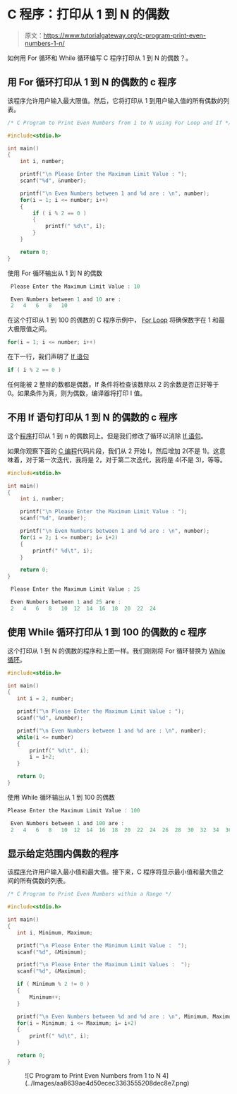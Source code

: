 # C 程序：打印从 1 到 N 的偶数

> 原文：<https://www.tutorialgateway.org/c-program-print-even-numbers-1-n/>

如何用 For 循环和 While 循环编写 C 程序打印从 1 到 N 的偶数？。

## 用 For 循环打印从 1 到 N 的偶数的 c 程序

该程序允许用户输入最大限值。然后，它将打印从 1 到用户输入值的所有偶数的列表。

```c
/* C Program to Print Even Numbers from 1 to N using For Loop and If */

#include<stdio.h>

int main()
{
  	int i, number;

  	printf("\n Please Enter the Maximum Limit Value : ");
  	scanf("%d", &number);

  	printf("\n Even Numbers between 1 and %d are : \n", number);
  	for(i = 1; i <= number; i++)
  	{
    	if ( i % 2 == 0 ) 
    	{
  			printf(" %d\t", i);
    	}
  	}

  	return 0;
}
```

使用 For 循环输出从 1 到 N 的偶数

```c
 Please Enter the Maximum Limit Value : 10

 Even Numbers between 1 and 10 are : 
 2	 4	 6	 8	 10 
```

在这个打印从 1 到 100 的偶数的 C 程序示例中， [For Loop](https://www.tutorialgateway.org/for-loop-in-c-programming/) 将确保数字在 1 和最大极限值之间。

```c
for(i = 1; i <= number; i++)

```

在下一行，我们声明了 [If 语句](https://www.tutorialgateway.org/if-statement-in-c/ "If Statement in C")

```c
if ( i % 2 == 0 )
```

任何能被 2 整除的数都是偶数。If 条件将检查该数除以 2 的余数是否正好等于 0。如果条件为真，则为偶数，编译器将打印 I 值。

## 不用 If 语句打印从 1 到 N 的偶数的 c 程序

这个[程序](https://www.tutorialgateway.org/c-programming-examples/)打印从 1 到 n 的偶数同上。但是我们修改了循环以消除 [If 语句](https://www.tutorialgateway.org/if-statement-in-c/)。

如果你观察下面的 [C 编程](https://www.tutorialgateway.org/c-programming/)代码片段，我们从 2 开始 I，然后增加 2(不是 1)。这意味着，对于第一次迭代，我将是 2，对于第二次迭代，我将是 4(不是 3)，等等。

```c
#include<stdio.h>

int main()
{
  	int i, number;

  	printf("\n Please Enter the Maximum Limit Value : ");
  	scanf("%d", &number);

  	printf("\n Even Numbers between 1 and %d are : \n", number);
  	for(i = 2; i <= number; i= i+2)
  	{
		printf(" %d\t", i);
  	}

  	return 0;
}
```

```c
 Please Enter the Maximum Limit Value : 25

 Even Numbers between 1 and 25 are : 
 2	 4	 6	 8	 10	 12	 14	 16	 18	 20	 22	 24 
```

## 使用 While 循环打印从 1 到 100 的偶数的 c 程序

这个打印从 1 到 N 的偶数的程序和上面一样。我们刚刚将 For 循环替换为 [While 循环](https://www.tutorialgateway.org/while-loop-in-c/)。

 ```c
#include<stdio.h>

int main()
{
  	int i = 2, number;

  	printf("\n Please Enter the Maximum Limit Value : ");
  	scanf("%d", &number);

  	printf("\n Even Numbers between 1 and %d are : \n", number);
  	while(i <= number)
  	{
		printf(" %d\t", i);
		i = i+2;
  	}

  	return 0;
}
```

使用 While 循环输出从 1 到 100 的偶数

```c
Please Enter the Maximum Limit Value : 100

 Even Numbers between 1 and 100 are : 
 2	 4	 6	 8	 10	 12	 14	 16	 18	 20	 22	 24	 26	 28	 30	 32	 34	 36	 38	 40	 42	 44	 46	 48	 50	 52	 54	 56	 58	 60	 62	 64	 66	 68	 70	 72	 74	 76	 78	 80	 82	 84	 86	 88	 90	 92	 94	 96	 98 
```

## 显示给定范围内偶数的程序

该[程序](https://www.tutorialgateway.org/c-programming-examples/)允许用户输入最小值和最大值。接下来，C 程序将显示最小值和最大值之间的所有偶数的列表。

 ```c
/* C Program to Print Even Numbers within a Range */

#include<stdio.h>

int main()
{
  	int i, Minimum, Maximum;

  	printf("\n Please Enter the Minimum Limit Value :  ");
  	scanf("%d", &Minimum);

  	printf("\n Please Enter the Maximum Limit Values :  ");
  	scanf("%d", &Maximum);  

  	if ( Minimum % 2 != 0 ) 
    {
    	Minimum++;
    }

  	printf("\n Even Numbers between %d and %d are : \n", Minimum, Maximum);
  	for(i = Minimum; i <= Maximum; i= i+2)
  	{
    	printf(" %d\t", i);
  	}

  	return 0;
}
```

<figure class="wp-block-image size-large">![C Program to Print Even Numbers from 1 to N 4](../Images/aa8639ae4d50ecec3363555208dec8e7.png)</figure>
